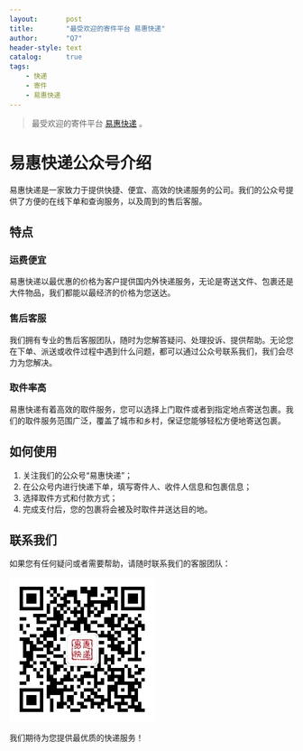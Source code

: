 ```yaml
---
layout:       post
title:        "最受欢迎的寄件平台 易惠快递"
author:       "Q7"
header-style: text
catalog:      true
tags:
    - 快递
    - 寄件
    - 易惠快递
---
```


> 最受欢迎的寄件平台 [易惠快递](http://www.yihui.online/dlv-web/?tenantId=2/#/) 。

# 易惠快递公众号介绍

易惠快递是一家致力于提供快捷、便宜、高效的快递服务的公司。我们的公众号提供了方便的在线下单和查询服务，以及周到的售后客服。

## 特点

### 运费便宜
易惠快递以最优惠的价格为客户提供国内外快递服务，无论是寄送文件、包裹还是大件物品，我们都能以最经济的价格为您送达。

### 售后客服
我们拥有专业的售后客服团队，随时为您解答疑问、处理投诉、提供帮助。无论您在下单、派送或收件过程中遇到什么问题，都可以通过公众号联系我们，我们会尽力为您解决。

### 取件率高
易惠快递有着高效的取件服务，您可以选择上门取件或者到指定地点寄送包裹。我们的取件服务范围广泛，覆盖了城市和乡村，保证您能够轻松方便地寄送包裹。

## 如何使用

1. 关注我们的公众号“易惠快递”；
2. 在公众号内进行快递下单，填写寄件人、收件人信息和包裹信息；
3. 选择取件方式和付款方式；
4. 完成支付后，您的包裹将会被及时取件并送达目的地。

## 联系我们

如果您有任何疑问或者需要帮助，请随时联系我们的客服团队：

![图片描述](../img/in-post/qrcode.jpg)

我们期待为您提供最优质的快递服务！
